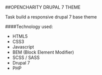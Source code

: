 
##OPENCHARITY DRUPAL 7  THEME

Task build a responsive drupal 7 base theme

####Technology used:
- HTML5
- CSS3
- Javascript
- BEM (Block Element Modifier)
- SCSS / SASS
- Drupal 7
- PHP
